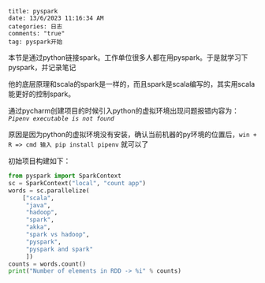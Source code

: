 ```
title: pyspark
date: 13/6/2023 11:16:34 AM 
categories: 日志
comments: "true"
tag: pyspark开始
```

本节是通过python链接spark。工作单位很多人都在用pyspark。于是就学习下pyspark，并记录笔记

他的底层原理和scala的spark是一样的，而且spark是scala编写的，其实用scala能更好的控制spark。

通过pycharm创建项目的时候引入python的虚拟环境出现问题报错内容为：*`Pipenv executable is not found`*

原因是因为python的虚拟环境没有安装，确认当前机器的py环境的位置后，`win + R => cmd 输入 pip install pipenv` 就可以了

初始项目构建如下：

```python
from pyspark import SparkContext
sc = SparkContext("local", "count app")
words = sc.parallelize(
    ["scala",
     "java",
     "hadoop",
     "spark",
     "akka",
     "spark vs hadoop",
     "pyspark",
     "pyspark and spark"
     ])
counts = words.count()
print("Number of elements in RDD -> %i" % counts)
```
